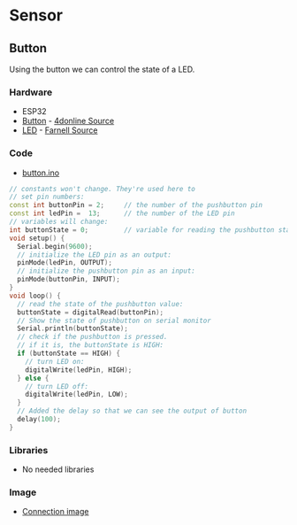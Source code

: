 # Sensor
## Button
Using the button we can control the state of a LED.

### Hardware
* ESP32
* [Button](docs/datasheet_button.pdf) - [4donline Source](https://4donline.ihs.com/images/VipMasterIC/IC/OMRN/OMRN-S-A0001309768/OMRN-S-A0001309768-1.pdf?hkey=52A5661711E402568146F3353EA87419)
* [LED](docs/datasheet_led.pdf) - [Farnell Source](http://www.farnell.com/datasheets/2861525.pdf?_ga=2.19618812.573571583.1584967001-1225251318.1584967001) 

### Code
* [button.ino](button.ino)
```cpp
// constants won't change. They're used here to
// set pin numbers:
const int buttonPin = 2;     // the number of the pushbutton pin
const int ledPin =  13;      // the number of the LED pin
// variables will change:
int buttonState = 0;         // variable for reading the pushbutton status
void setup() {
  Serial.begin(9600);
  // initialize the LED pin as an output:
  pinMode(ledPin, OUTPUT);
  // initialize the pushbutton pin as an input:
  pinMode(buttonPin, INPUT);
}
void loop() {
  // read the state of the pushbutton value:
  buttonState = digitalRead(buttonPin);
  // Show the state of pushbutton on serial monitor
  Serial.println(buttonState);
  // check if the pushbutton is pressed.
  // if it is, the buttonState is HIGH:
  if (buttonState == HIGH) {
    // turn LED on:
    digitalWrite(ledPin, HIGH);
  } else {
    // turn LED off:
    digitalWrite(ledPin, LOW);
  }
  // Added the delay so that we can see the output of button
  delay(100);
}
```

### Libraries
* No needed libraries
### Image
* [Connection image](docs/arduino_button.jpeg)
